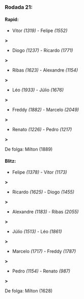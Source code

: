 ### Rodada 21:

#### Rapid:

* Vitor *(1319)*     -     Felipe *(1552)*

 **>** 
* Diogo *(1237)*     -     Ricardo *(1771)*

 **>** 
* Ribas *(1623)*     -     Alexandre *(1154)*

 **>** 
* Léo *(1933)*     -     Júlio *(1676)*

 **>** 
* Freddy *(1882)*     -     Marcelo *(2049)*

 **>** 
* Renato *(1226)*     -     Pedro *(1217)*

 **>** 

De folga: Milton (1889)

#### Blitz:

* Felipe *(1378)*     -     Vitor *(1173)*

 **>** 
* Ricardo *(1625)*     -     Diogo *(1455)*

 **>** 
* Alexandre *(1183)*     -     Ribas *(2055)*

 **>** 
* Júlio *(1513)*     -     Léo *(1861)*

 **>** 
* Marcelo *(1717)*     -     Freddy *(1787)*

 **>** 
* Pedro *(1154)*     -     Renato *(987)*

 **>** 

De folga: Milton (1628)

